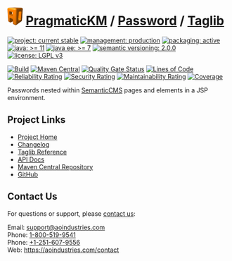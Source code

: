 # [<img src="ao-logo.png" alt="AO Logo" width="35" height="40">](https://github.com/ao-apps) [PragmaticKM](https://github.com/ao-apps/pragmatickm) / [Password](https://github.com/ao-apps/pragmatickm-password) / [Taglib](https://github.com/ao-apps/pragmatickm-password-taglib)

[![project: current stable](https://pragmatickm.com/ao-badges/project-current-stable.svg)](https://aoindustries.com/life-cycle#project-current-stable)
[![management: production](https://pragmatickm.com/ao-badges/management-production.svg)](https://aoindustries.com/life-cycle#management-production)
[![packaging: active](https://pragmatickm.com/ao-badges/packaging-active.svg)](https://aoindustries.com/life-cycle#packaging-active)  
[![java: &gt;= 11](https://pragmatickm.com/ao-badges/java-11.svg)](https://docs.oracle.com/en/java/javase/11/docs/api/)
[![java ee: &gt;= 7](https://pragmatickm.com/ao-badges/javaee-7.svg)](https://docs.oracle.com/javaee/7/api/)
[![semantic versioning: 2.0.0](https://pragmatickm.com/ao-badges/semver-2.0.0.svg)](http://semver.org/spec/v2.0.0.html)
[![license: LGPL v3](https://pragmatickm.com/ao-badges/license-lgpl-3.0.svg)](https://www.gnu.org/licenses/lgpl-3.0)

[![Build](https://github.com/ao-apps/pragmatickm-password-taglib/workflows/Build/badge.svg?branch=master)](https://github.com/ao-apps/pragmatickm-password-taglib/actions?query=workflow%3ABuild)
[![Maven Central](https://maven-badges.herokuapp.com/maven-central/com.pragmatickm/pragmatickm-password-taglib/badge.svg)](https://maven-badges.herokuapp.com/maven-central/com.pragmatickm/pragmatickm-password-taglib)
[![Quality Gate Status](https://sonarcloud.io/api/project_badges/measure?branch=master&project=com.pragmatickm%3Apragmatickm-password-taglib&metric=alert_status)](https://sonarcloud.io/dashboard?branch=master&id=com.pragmatickm%3Apragmatickm-password-taglib)
[![Lines of Code](https://sonarcloud.io/api/project_badges/measure?branch=master&project=com.pragmatickm%3Apragmatickm-password-taglib&metric=ncloc)](https://sonarcloud.io/component_measures?branch=master&id=com.pragmatickm%3Apragmatickm-password-taglib&metric=ncloc)  
[![Reliability Rating](https://sonarcloud.io/api/project_badges/measure?branch=master&project=com.pragmatickm%3Apragmatickm-password-taglib&metric=reliability_rating)](https://sonarcloud.io/component_measures?branch=master&id=com.pragmatickm%3Apragmatickm-password-taglib&metric=Reliability)
[![Security Rating](https://sonarcloud.io/api/project_badges/measure?branch=master&project=com.pragmatickm%3Apragmatickm-password-taglib&metric=security_rating)](https://sonarcloud.io/component_measures?branch=master&id=com.pragmatickm%3Apragmatickm-password-taglib&metric=Security)
[![Maintainability Rating](https://sonarcloud.io/api/project_badges/measure?branch=master&project=com.pragmatickm%3Apragmatickm-password-taglib&metric=sqale_rating)](https://sonarcloud.io/component_measures?branch=master&id=com.pragmatickm%3Apragmatickm-password-taglib&metric=Maintainability)
[![Coverage](https://sonarcloud.io/api/project_badges/measure?branch=master&project=com.pragmatickm%3Apragmatickm-password-taglib&metric=coverage)](https://sonarcloud.io/component_measures?branch=master&id=com.pragmatickm%3Apragmatickm-password-taglib&metric=Coverage)

Passwords nested within [SemanticCMS](https://github.com/ao-apps/semanticcms) pages and elements in a JSP environment.

## Project Links
* [Project Home](https://pragmatickm.com/password/taglib/)
* [Changelog](https://pragmatickm.com/password/taglib/changelog)
* [Taglib Reference](https://pragmatickm.com/password/taglib/pragmatickm-password.tld/)
* [API Docs](https://pragmatickm.com/password/taglib/apidocs/)
* [Maven Central Repository](https://search.maven.org/artifact/com.pragmatickm/pragmatickm-password-taglib)
* [GitHub](https://github.com/ao-apps/pragmatickm-password-taglib)

## Contact Us
For questions or support, please [contact us](https://aoindustries.com/contact):

Email: [support@aoindustries.com](mailto:support@aoindustries.com)  
Phone: [1-800-519-9541](tel:1-800-519-9541)  
Phone: [+1-251-607-9556](tel:+1-251-607-9556)  
Web: https://aoindustries.com/contact
